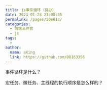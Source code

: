 ```yaml
---
title: js事件循环（待办）
date: 2024-01-24 23:08:35
permalink: /pages/20e61c/
categories:
  - 前端三件套
  - js
tags:
  - 
author: 
  name: aXing
  link: https://github.com/08163356
---
```


事件循环是什么？

宏任务、微任务、主线程的执行顺序是怎么样的？



<!-- more -->
